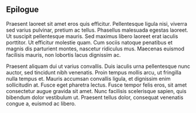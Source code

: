 ## Epilogue

Praesent laoreet sit amet eros quis efficitur. Pellentesque ligula nisi, viverra sed varius pulvinar, pretium ac tellus. Phasellus malesuada egestas laoreet. Ut suscipit pellentesque mauris. Sed maximus libero laoreet erat iaculis porttitor. Ut efficitur molestie quam. Cum sociis natoque penatibus et magnis dis parturient montes, nascetur ridiculus mus. Maecenas euismod facilisis mauris, non lobortis lacus dignissim ac.

Praesent aliquam dui ut varius convallis. Duis iaculis urna pellentesque nunc auctor, sed tincidunt nibh venenatis. Proin tempus mollis arcu, ut fringilla nulla tempus et. Mauris accumsan convallis ligula, et dignissim enim sollicitudin at. Fusce eget pharetra lectus. Fusce tempor felis eros, sit amet consectetur augue gravida sit amet. Nunc facilisis scelerisque sapien, quis bibendum dolor vestibulum ut. Praesent tellus dolor, consequat venenatis congue a, euismod ac libero.
